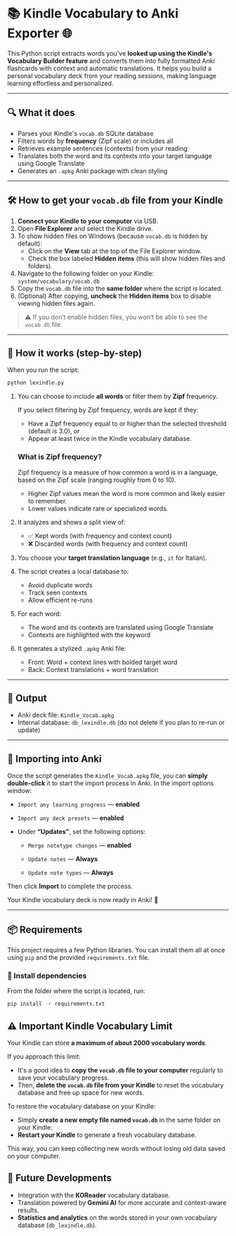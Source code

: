 # 📚 Kindle Vocabulary to Anki Exporter 🌐

This Python script extracts words you've **looked up using the Kindle's Vocabulary Builder feature** and converts them into fully formatted Anki flashcards with context and automatic translations. It helps you build a personal vocabulary deck from your reading sessions, making language learning effortless and personalized.


---

## 🔍 What it does

- Parses your Kindle's `vocab.db` SQLite database
- Filters words by **frequency** (Zipf scale) or includes all
- Retrieves example sentences (contexts) from your reading
- Translates both the word and its contexts into your target language using Google Translate
- Generates an `.apkg` Anki package with clean styling


---

## 🛠️ How to get your `vocab.db` file from your Kindle

1. **Connect your Kindle to your computer** via USB.  
2. Open **File Explorer** and select the Kindle drive.  
3. To show hidden files on Windows (because `vocab.db` is hidden by default):  
   - Click on the **View** tab at the top of the File Explorer window.  
   - Check the box labeled **Hidden items** (this will show hidden files and folders).  
4. Navigate to the following folder on your Kindle: `system/vocabulary/vocab.db`
5. Copy the `vocab.db` file into the **same folder** where the script is located.  
6. (Optional) After copying, **uncheck** the **Hidden items** box to disable viewing hidden files again.

> ⚠️ If you don’t enable hidden files, you won’t be able to see the `vocab.db` file.
---

## 🤔 How it works (step-by-step)

When you run the script:
```bash
python lexindle.py
```
1. You can choose to include **all words** or filter them by **Zipf** frequency.

   If you select filtering by Zipf frequency, words are kept if they:

   - Have a Zipf frequency equal to or higher than the selected threshold (default is 3.0), or  
   - Appear at least twice in the Kindle vocabulary database.


   ### What is Zipf frequency?

   Zipf frequency is a measure of how common a word is in a language, based on the Zipf scale (ranging roughly from 0 to 10).  
   - Higher Zipf values mean the word is more common and likely easier to remember.  
   - Lower values indicate rare or specialized words.  

2. It analyzes and shows a split view of:  
   - ✅ Kept words (with frequency and context count)  
   - ❌ Discarded words (with frequency and context count)  

3. You choose your **target translation language** (e.g., `it` for Italian).

4. The script creates a local database to:  
   - Avoid duplicate words  
   - Track seen contexts  
   - Allow efficient re-runs  

5. For each word:  
   - The word and its contexts are translated using Google Translate  
   - Contexts are highlighted with the keyword  

6. It generates a stylized `.apkg` Anki file:  
   - Front: Word + context lines with bolded target word  
   - Back: Context translations + word translation
---

## 💾 Output

- Anki deck file: `Kindle_Vocab.apkg`
- Internal database: `db_lexindle.db` (do not delete if you plan to re-run or update)

---

## 🔁 Importing into Anki
Once the script generates the `Kindle_Vocab.apkg` file, you can **simply double-click** it to start the import process in Anki. In the import options window:
  - `Import any learning progress` — **enabled** 
  - `Import any deck presets` — **enabled** 
- Under **“Updates”**, set the following options:  

  - `Merge notetype changes` — **enabled**  

  - `Update notes` — **Always**  
  - `Update note types` — **Always**

Then click **Import** to complete the process.


Your Kindle vocabulary deck is now ready in Anki! 🎉

---

## 📦 Requirements

This project requires a few Python libraries. You can install them all at once using `pip` and the provided `requirements.txt` file.

### 🔧 Install dependencies

From the folder where the script is located, run:

```bash
pip install -r requirements.txt
```

## ⚠️ Important Kindle Vocabulary Limit

Your Kindle can store **a maximum of about 2000 vocabulary words**.  

If you approach this limit:  
- It's a good idea to **copy the `vocab.db` file to your computer** regularly to save your vocabulary progress.  
- Then, **delete the `vocab.db` file from your Kindle** to reset the vocabulary database and free up space for new words.  


To restore the vocabulary database on your Kindle:  
- Simply **create a new empty file named `vocab.db`** in the same folder on your Kindle.  
- **Restart your Kindle** to generate a fresh vocabulary database.

This way, you can keep collecting new words without losing old data saved on your computer.


## 🚀 Future Developments
- Integration with the **KOReader** vocabulary database.
- Translation powered by **Gemini AI** for more accurate and context-aware results.  
- **Statistics and analytics** on the words stored in your own vocabulary database (`db_lexindle.db`).

